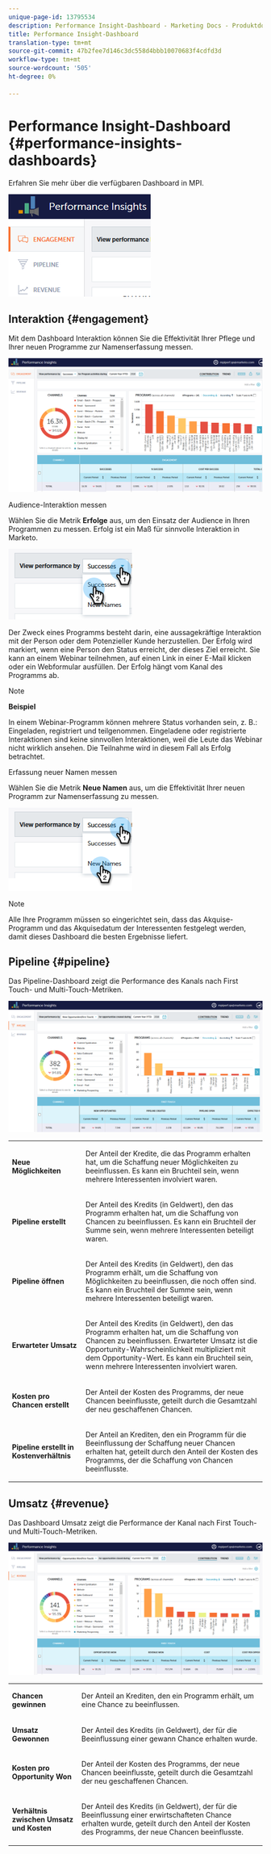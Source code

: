 ```yaml
---
unique-page-id: 13795534
description: Performance Insight-Dashboard - Marketing Docs - Produktdokumentation
title: Performance Insight-Dashboard
translation-type: tm+mt
source-git-commit: 47b2fee7d146c3dc558d4bbb10070683f4cdfd3d
workflow-type: tm+mt
source-wordcount: '505'
ht-degree: 0%

---
```



# Performance Insight-Dashboard {#performance-insights-dashboards}

Erfahren Sie mehr über die verfügbaren Dashboard in MPI.

![](assets/1-4.png)

## Interaktion {#engagement}

Mit dem Dashboard Interaktion können Sie die Effektivität Ihrer Pflege und Ihrer neuen Programme zur Namenserfassung messen.

![](assets/two-3.png)

Audience-Interaktion messen

Wählen Sie die Metrik **Erfolge** aus, um den Einsatz der Audience in Ihren Programmen zu messen. Erfolg ist ein Maß für sinnvolle Interaktion in Marketo.

![](assets/3-4.png)

Der Zweck eines Programms besteht darin, eine aussagekräftige Interaktion mit der Person oder dem Potenzieller Kunde herzustellen. Der Erfolg wird markiert, wenn eine Person den Status erreicht, der dieses Ziel erreicht. Sie kann an einem Webinar teilnehmen, auf einen Link in einer E-Mail klicken oder ein Webformular ausfüllen. Der Erfolg hängt vom Kanal des Programms ab.

>[!NOTE]
>
>**Beispiel**
>
>In einem Webinar-Programm können mehrere Status vorhanden sein, z. B.: Eingeladen, registriert und teilgenommen. Eingeladene oder registrierte Interaktionen sind keine sinnvollen Interaktionen, weil die Leute das Webinar nicht wirklich ansehen. Die Teilnahme wird in diesem Fall als Erfolg betrachtet.

Erfassung neuer Namen messen

Wählen Sie die Metrik **Neue Namen** aus, um die Effektivität Ihrer neuen Programm zur Namenserfassung zu messen.

![](assets/4-3.png)

>[!NOTE]
>
>Alle Ihre Programm müssen so eingerichtet sein, dass das Akquise-Programm und das Akquisedatum der Interessenten festgelegt werden, damit dieses Dashboard die besten Ergebnisse liefert.

## Pipeline {#pipeline}

Das Pipeline-Dashboard zeigt die Performance des Kanals nach First Touch- und Multi-Touch-Metriken.

![](assets/five-1.png)

<table> 
 <tbody> 
  <tr> 
   <td><p><strong>Neue Möglichkeiten</strong></p></td> 
   <td><p>Der Anteil der Kredite, die das Programm erhalten hat, um die Schaffung neuer Möglichkeiten zu beeinflussen. Es kann ein Bruchteil sein, wenn mehrere Interessenten involviert waren.</p></td> 
  </tr> 
  <tr> 
   <td><p><strong>Pipeline erstellt</strong></p></td> 
   <td><p>Der Anteil des Kredits (in Geldwert), den das Programm erhalten hat, um die Schaffung von Chancen zu beeinflussen. Es kann ein Bruchteil der Summe sein, wenn mehrere Interessenten beteiligt waren.</p></td> 
  </tr> 
  <tr> 
   <td><p><strong>Pipeline öffnen</strong></p></td> 
   <td><p>Der Anteil des Kredits (in Geldwert), den das Programm erhält, um die Schaffung von Möglichkeiten zu beeinflussen, die noch offen sind. Es kann ein Bruchteil der Summe sein, wenn mehrere Interessenten beteiligt waren.</p></td> 
  </tr> 
  <tr> 
   <td><p><strong>Erwarteter Umsatz</strong></p></td> 
   <td><p>Der Anteil des Kredits (in Geldwert), den das Programm erhalten hat, um die Schaffung von Chancen zu beeinflussen. Erwarteter Umsatz ist die Opportunity-Wahrscheinlichkeit multipliziert mit dem Opportunity-Wert. Es kann ein Bruchteil sein, wenn mehrere Interessenten involviert waren.</p></td> 
  </tr> 
  <tr> 
   <td><p><strong>Kosten pro Chancen erstellt</strong></p></td> 
   <td><p>Der Anteil der Kosten des Programms, der neue Chancen beeinflusste, geteilt durch die Gesamtzahl der neu geschaffenen Chancen.</p></td> 
  </tr> 
  <tr> 
   <td><p><strong>Pipeline erstellt in Kostenverhältnis</strong></p></td> 
   <td><p>Der Anteil an Krediten, den ein Programm für die Beeinflussung der Schaffung neuer Chancen erhalten hat, geteilt durch den Anteil der Kosten des Programms, der die Schaffung von Chancen beeinflusste.</p></td> 
  </tr> 
 </tbody> 
</table>

## Umsatz {#revenue}

Das Dashboard Umsatz zeigt die Performance der Kanal nach First Touch- und Multi-Touch-Metriken.

![](assets/six-1.png)

<table> 
 <tbody> 
  <tr> 
   <td><p><strong>Chancen gewinnen</strong></p></td> 
   <td><p>Der Anteil an Krediten, den ein Programm erhält, um eine Chance zu beeinflussen.</p></td> 
  </tr> 
  <tr> 
   <td><p><strong>Umsatz Gewonnen</strong></p></td> 
   <td><p>Der Anteil des Kredits (in Geldwert), der für die Beeinflussung einer gewann Chance erhalten wurde.</p></td> 
  </tr> 
  <tr> 
   <td><p><strong>Kosten pro Opportunity Won</strong></p></td> 
   <td><p>Der Anteil der Kosten des Programms, der neue Chancen beeinflusste, geteilt durch die Gesamtzahl der neu geschaffenen Chancen.</p></td> 
  </tr> 
  <tr> 
   <td><p><strong>Verhältnis zwischen Umsatz und Kosten</strong></p></td> 
   <td><p>Der Anteil des Kredits (in Geldwert), der für die Beeinflussung einer erwirtschafteten Chance erhalten wurde, geteilt durch den Anteil der Kosten des Programms, der neue Chancen beeinflusste.</p></td> 
  </tr> 
 </tbody> 
</table>

